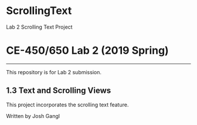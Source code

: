 # ScrollingText
Lab 2 Scrolling Text Project

# CE-450/650 Lab 2 (2019 Spring)
---
This repository is for Lab 2 submission.
 
## 1.3 Text and Scrolling Views
 
This project incorporates the scrolling text feature.


Written by Josh Gangl
